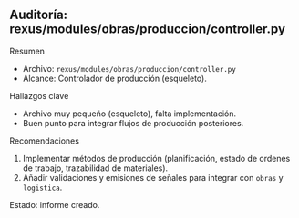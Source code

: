 ## Auditoría: rexus/modules/obras/produccion/controller.py

Resumen
- Archivo: `rexus/modules/obras/produccion/controller.py`
- Alcance: Controlador de producción (esqueleto).

Hallazgos clave
- Archivo muy pequeño (esqueleto), falta implementación.
- Buen punto para integrar flujos de producción posteriores.

Recomendaciones
1. Implementar métodos de producción (planificación, estado de ordenes de trabajo, trazabilidad de materiales).
2. Añadir validaciones y emisiones de señales para integrar con `obras` y `logistica`.

Estado: informe creado.
